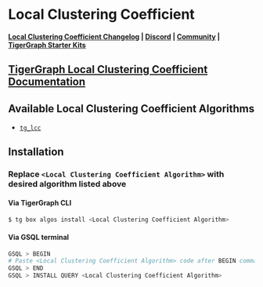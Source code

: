 
# Local Clustering Coefficient

#### [Local Clustering Coefficient Changelog](https://github.com/tigergraph/gsql-graph-algorithms/blob/master/algorithms/Community/local_clustering_coefficient/CHANGELOG.md) | [Discord](https://discord.gg/vFbmPyvJJN) | [Community](https://community.tigergraph.com) | [TigerGraph Starter Kits](https://github.com/zrougamed/TigerGraph-Starter-Kits-Parser)

## [TigerGraph Local Clustering Coefficient Documentation](https://docs.tigergraph.com/graph-ml/current/community-algorithms/local-clustering-coefficient)

## Available Local Clustering Coefficient Algorithms 

* [`tg_lcc`](https://github.com/tigergraph/gsql-graph-algorithms/blob/master/algorithms/Community/local_clustering_coefficient/tg_lcc.gsql)

## Installation 

### Replace `<Local Clustering Coefficient Algorithm>` with desired algorithm listed above 

#### Via TigerGraph CLI

```bash
$ tg box algos install <Local Clustering Coefficient Algorithm>
```

#### Via GSQL terminal

```bash
GSQL > BEGIN
# Paste <Local Clustering Coefficient Algorithm> code after BEGIN command
GSQL > END 
GSQL > INSTALL QUERY <Local Clustering Coefficient Algorithm>
```
